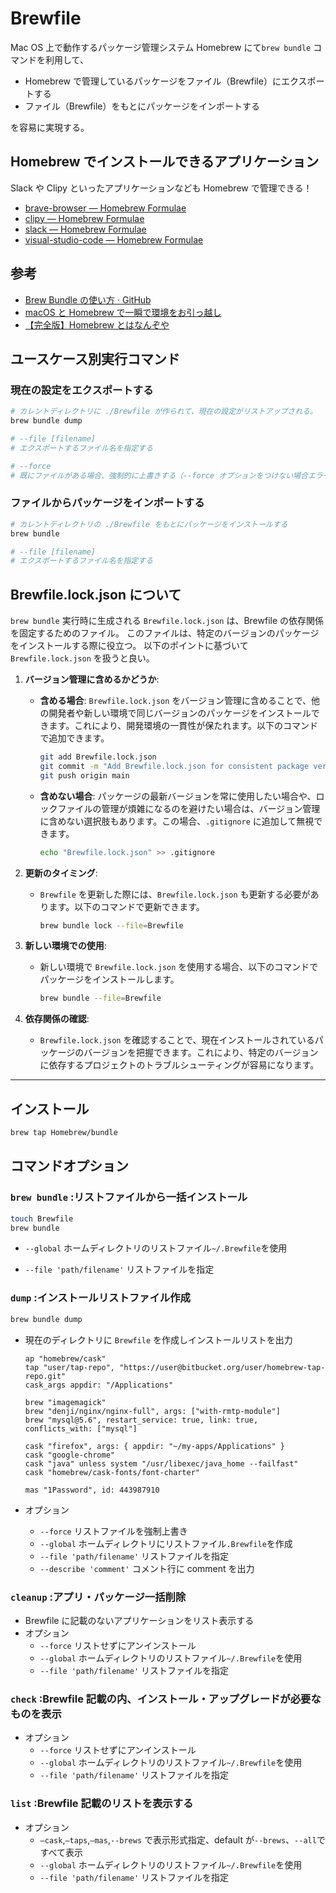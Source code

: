 # Brewfile

Mac OS 上で動作するパッケージ管理システム Homebrew にて`brew bundle` コマンドを利用して、

- Homebrew で管理しているパッケージをファイル（Brewfile）にエクスポートする
- ファイル（Brewfile）をもとにパッケージをインポートする

を容易に実現する。

## Homebrew でインストールできるアプリケーション

Slack や Clipy といったアプリケーションなども Homebrew で管理できる！

- [brave-browser — Homebrew Formulae](https://formulae.brew.sh/cask/brave-browser#default)
- [clipy — Homebrew Formulae](https://formulae.brew.sh/cask/clipy)
- [slack — Homebrew Formulae](https://formulae.brew.sh/cask/slack#default)
- [visual-studio-code — Homebrew Formulae](https://formulae.brew.sh/cask/visual-studio-code#default)

## 参考

- [Brew Bundle の使い方 · GitHub](https://gist.github.com/yoshimana/43b9205ddedad0ad65f2dee00c6f4261)
- [macOS と Homebrew で一瞬で環境をお引っ越し](https://zenn.dev/usagiga/articles/migrate-using-brew-bundle)
- [【完全版】Homebrew とはなんぞや](https://zenn.dev/sawao/articles/e7e90d43f2c7f9)

## ユースケース別実行コマンド

### 現在の設定をエクスポートする

```bash
# カレントディレクトリに ./Brewfile が作られて、現在の設定がリストアップされる。
brew bundle dump

# --file [filename]
# エクスポートするファイル名を指定する

# --force
# 既にファイルがある場合、強制的に上書きする（--force オプションをつけない場合エラーになる）
```

### ファイルからパッケージをインポートする

```bash
# カレントディレクトリの ./Brewfile をもとにパッケージをインストールする
brew bundle

# --file [filename]
# エクスポートするファイル名を指定する
```

## Brewfile.lock.json について

`brew bundle` 実行時に生成される `Brewfile.lock.json` は、Brewfile の依存関係を固定するためのファイル。
このファイルは、特定のバージョンのパッケージをインストールする際に役立つ。
以下のポイントに基づいて `Brewfile.lock.json` を扱うと良い。

1. **バージョン管理に含めるかどうか**:

   - **含める場合**: `Brewfile.lock.json` をバージョン管理に含めることで、他の開発者や新しい環境で同じバージョンのパッケージをインストールできます。これにより、開発環境の一貫性が保たれます。以下のコマンドで追加できます。

     ```bash
     git add Brewfile.lock.json
     git commit -m "Add Brewfile.lock.json for consistent package versions"
     git push origin main
     ```

   - **含めない場合**: パッケージの最新バージョンを常に使用したい場合や、ロックファイルの管理が煩雑になるのを避けたい場合は、バージョン管理に含めない選択肢もあります。この場合、`.gitignore` に追加して無視できます。

     ```bash
     echo "Brewfile.lock.json" >> .gitignore
     ```

2. **更新のタイミング**:

   - `Brewfile` を更新した際には、`Brewfile.lock.json` も更新する必要があります。以下のコマンドで更新できます。

     ```bash
     brew bundle lock --file=Brewfile
     ```

3. **新しい環境での使用**:

   - 新しい環境で `Brewfile.lock.json` を使用する場合、以下のコマンドでパッケージをインストールします。

     ```bash
     brew bundle --file=Brewfile
     ```

4. **依存関係の確認**:
   - `Brewfile.lock.json` を確認することで、現在インストールされているパッケージのバージョンを把握できます。これにより、特定のバージョンに依存するプロジェクトのトラブルシューティングが容易になります。

---

## インストール

```bash
brew tap Homebrew/bundle
```

## コマンドオプション

### `brew bundle` :リストファイルから一括インストール

```bash
touch Brewfile
brew bundle
```

- `--global` ホームディレクトリのリストファイル`~/.Brewfile`を使用

- `--file 'path/filename'` リストファイルを指定

### `dump` :インストールリストファイル作成

```bash
brew bundle dump
```

- 現在のディレクトリに `Brewfile` を作成しインストールリストを出力

  ```Brewfile
  ap "homebrew/cask"
  tap "user/tap-repo", "https://user@bitbucket.org/user/homebrew-tap-repo.git"
  cask_args appdir: "/Applications"

  brew "imagemagick"
  brew "denji/nginx/nginx-full", args: ["with-rmtp-module"]
  brew "mysql@5.6", restart_service: true, link: true, conflicts_with: ["mysql"]

  cask "firefox", args: { appdir: "~/my-apps/Applications" }
  cask "google-chrome"
  cask "java" unless system "/usr/libexec/java_home --failfast"
  cask "homebrew/cask-fonts/font-charter"

  mas "1Password", id: 443987910
  ```

- オプション
  - `--force` リストファイルを強制上書き
  - `--global` ホームディレクトリにリストファイル`.Brewfile`を作成
  - `--file 'path/filename'` リストファイルを指定
  - `--describe 'comment'` コメント行に comment を出力

### `cleanup` :アプリ・パッケージ一括削除

- Brewfile に記載のないアプリケーションをリスト表示する
- オプション
  - `--force` リストせずにアンインストール
  - `--global` ホームディレクトリのリストファイル`~/.Brewfile`を使用
  - `--file 'path/filename'` リストファイルを指定

### `check` :Brewfile 記載の内、インストール・アップグレードが必要なものを表示

- オプション
  - `--force` リストせずにアンインストール
  - `--global` ホームディレクトリのリストファイル`~/.Brewfile`を使用
  - `--file 'path/filename'` リストファイルを指定

### `list` :Brewfile 記載のリストを表示する

- オプション
  - `—cask`,`—taps`,`—mas`,`--brews` で表示形式指定、default が`--brews`、`--all`ですべて表示
  - `--global` ホームディレクトリのリストファイル`~/.Brewfile`を使用
  - `--file 'path/filename'` リストファイルを指定
